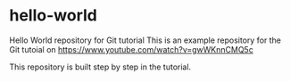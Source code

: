 # hello-world
Hello World repository for Git tutorial
This is an example repository for the Git tutoial on https://www.youtube.com/watch?v=gwWKnnCMQ5c

This repository is built step by step in the tutorial.

